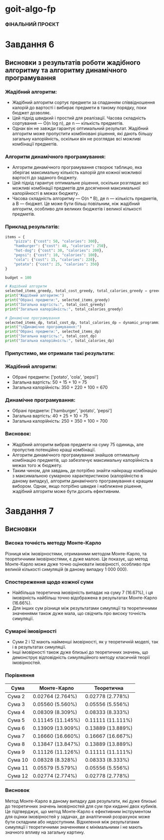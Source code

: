 # goit-algo-fp
### ФІНАЛЬНИЙ ПРОЄКТ

# Завдання 6
## Висновки з результатів роботи жадібного алгоритму та алгоритму динамічного програмування

### Жадібний алгоритм:

- Жадібний алгоритм сортує предмети за спаданням співвідношення калорій до вартості і вибирає предмети в такому порядку, поки бюджет дозволяє.
- Цей підхід швидкий і простий для реалізації. Часова складність сортування — O(n log n), де n — кількість предметів.
- Однак він не завжди гарантує оптимальний результат. Жадібний алгоритм може пропустити комбіновані рішення, які дають більшу загальну калорійність, оскільки він не розглядає всі можливі комбінації предметів.

### Алгоритм динамічного програмування:

- Алгоритм динамічного програмування створює таблицю, яка зберігає максимальну кількість калорій для кожної можливої вартості до заданого бюджету.
- Цей підхід гарантує оптимальне рішення, оскільки розглядає всі можливі комбінації предметів для досягнення максимальної калорійності в межах бюджету.
- Часова складність алгоритму — O(n * B), де n — кількість предметів, а B — бюджет. Це може бути більш повільним, ніж жадібний алгоритм, особливо для великих бюджетів і великої кількості предметів.

### Приклад результатів:

```python
items = {
    "pizza": {"cost": 50, "calories": 300},
    "hamburger": {"cost": 40, "calories": 250},
    "hot-dog": {"cost": 30, "calories": 200},
    "pepsi": {"cost": 10, "calories": 100},
    "cola": {"cost": 15, "calories": 220},
    "potato": {"cost": 25, "calories": 350}
}

budget = 100

# Жадібний алгоритм
selected_items_greedy, total_cost_greedy, total_calories_greedy = greedy_algorithm(items, budget)
print("Жадібний алгоритм:")
print("Обрані предмети:", selected_items_greedy)
print("Загальна вартість:", total_cost_greedy)
print("Загальна калорійність:", total_calories_greedy)

# Динамічне програмування
selected_items_dp, total_cost_dp, total_calories_dp = dynamic_programming(items, budget)
print("\nДинамічне програмування:")
print("Обрані предмети:", selected_items_dp)
print("Загальна вартість:", total_cost_dp)
print("Загальна калорійність:", total_calories_dp)
```

### Припустимо, ми отримали такі результати:

### Жадібний алгоритм:
- Обрані предмети: ['potato', 'cola', 'pepsi']
- Загальна вартість: 50 + 15 + 10 = 75
- Загальна калорійність: 350 + 220 + 100 = 670
  
### Динамічне програмування:
- Обрані предмети: ['hamburger', 'potato', 'pepsi']
- Загальна вартість: 40 + 25 + 10 = 75
- Загальна калорійність: 250 + 350 + 100 = 700
  
### Висновок:

- Жадібний алгоритм вибрав предмети на суму 75 одиниць, але пропустив потенційно кращі комбінації.
- Алгоритм динамічного програмування знайшов оптимальну комбінацію предметів, що забезпечує максимальну калорійність в межах того ж бюджету.
- Таким чином, для завдань, де потрібно знайти найкращу комбінацію з максимальною сумарною характеристикою (калорійністю в даному випадку),
алгоритм динамічного програмування є кращим вибором. Однак, якщо потрібно швидке і наближене рішення, жадібний алгоритм може бути досить ефективним.


# Завдання 7

## Висновки

### Висока точність методу Монте-Карло
Різниця між імовірностями, отриманими методом Монте-Карло, та теоретичними імовірностями, є дуже малою.
Це показує, що метод Монте-Карло може дуже точно оцінювати імовірності, особливо при великій кількості симуляцій (в даному випадку 1 000 000).

### Спостереження щодо кожної суми
- Найбільша теоретична імовірність випадає на суму 7 (16.67%), і ця імовірність найбільш точно відображена в результатах Монте-Карло (16.66%).
- Для інших сум різниця між результатами симуляції та теоретичними значеннями також дуже мала, що свідчить про високу точність симуляції.

### Сумарні імовірності
- Суми 2 і 12 мають найменші імовірності, як у теоретичній моделі, так і в результатах симуляції.
- Інші імовірності також дуже близькі до теоретичних значень, що демонструє відповідність симуляційного методу класичній теорії імовірностей.

### Порівняння

| Сума | Монте-Карло | Теоретична |
|------|--------------|-------------|
| Сума 2 | 0.02764 (2.764%) | 0.02778 (2.778%) |
| Сума 3 | 0.05560 (5.560%) | 0.05556 (5.556%) |
| Сума 4 | 0.08309 (8.309%) | 0.08333 (8.333%) |
| Сума 5 | 0.11145 (11.145%) | 0.11111 (11.111%) |
| Сума 6 | 0.13909 (13.909%) | 0.13889 (13.889%) |
| Сума 7 | 0.16660 (16.660%) | 0.16667 (16.667%) |
| Сума 8 | 0.13847 (13.847%) | 0.13889 (13.889%) |
| Сума 9 | 0.11126 (11.126%) | 0.11111 (11.111%) |
| Сума 10 | 0.08328 (8.328%) | 0.08333 (8.333%) |
| Сума 11 | 0.05579 (5.579%) | 0.05556 (5.556%) |
| Сума 12 | 0.02774 (2.774%) | 0.02778 (2.778%) |

### Висновок
Метод Монте-Карло в даному випадку дав результати, які дуже близькі до теоретичних значень імовірностей для сум при киданні двох кубиків. 
Це підтверджує, що метод Монте-Карло є ефективним інструментом для оцінки імовірностей у задачах, де аналітичний розрахунок може бути складним або недоступним.
Відхилення між результатами симуляції і теоретичними значеннями є мінімальними і не мають значного впливу на загальну картину.

